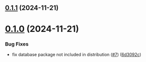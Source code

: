 ## [0.1.1](https://github.com/FAZuH/faz-utils/compare/v0.1.0...v0.1.1) (2024-11-21)



# [0.1.0](https://github.com/FAZuH/faz-utils/compare/6d3092ce9ae483f5fb839613d41fb94b2cdfb91a...v0.1.0) (2024-11-21)


### Bug Fixes

* fix database package not included in distribution ([#7](https://github.com/FAZuH/faz-utils/issues/7)) ([6d3092c](https://github.com/FAZuH/faz-utils/commit/6d3092ce9ae483f5fb839613d41fb94b2cdfb91a))




